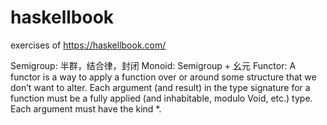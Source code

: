 # haskellbook
exercises of https://haskellbook.com/

Semigroup: 半群，结合律，封闭
Monoid: Semigroup + 幺元
Functor: A functor is a way to apply a function over or around some structure that we don’t want to alter.
Each argument (and result) in the type signature for a function must be a fully applied (and inhabitable, modulo Void, etc.) type. Each argument must have the kind *.
